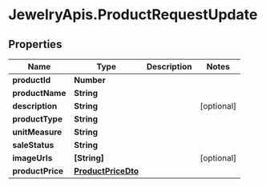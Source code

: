 # JewelryApis.ProductRequestUpdate

## Properties

Name | Type | Description | Notes
------------ | ------------- | ------------- | -------------
**productId** | **Number** |  | 
**productName** | **String** |  | 
**description** | **String** |  | [optional] 
**productType** | **String** |  | 
**unitMeasure** | **String** |  | 
**saleStatus** | **String** |  | 
**imageUrls** | **[String]** |  | [optional] 
**productPrice** | [**ProductPriceDto**](ProductPriceDto.md) |  | 



